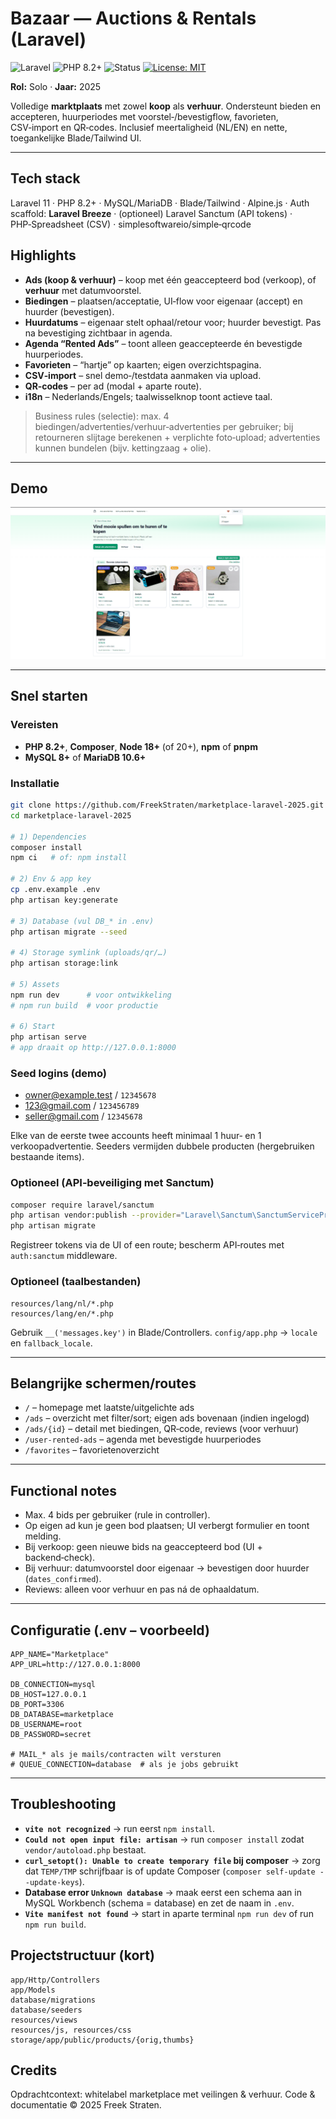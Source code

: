 # Bazaar — Auctions & Rentals (Laravel)

![Laravel](https://img.shields.io/badge/Laravel-11-red?logo=laravel&logoColor=white)
![PHP 8.2+](https://img.shields.io/badge/PHP-8.2%2B-777BB4?logo=php&logoColor=white)
![Status](https://img.shields.io/badge/status-archived-inactive)
[![License: MIT](https://img.shields.io/badge/License-MIT-green.svg)](./LICENSE)

**Rol:** Solo · **Jaar:** 2025

Volledige **marktplaats** met zowel **koop** als **verhuur**. Ondersteunt bieden en accepteren, huurperiodes met voorstel‑/bevestigflow, favorieten, CSV‑import en QR‑codes. Inclusief meertaligheid (NL/EN) en nette, toegankelijke Blade/Tailwind UI.

---

## Tech stack
Laravel 11 · PHP 8.2+ · MySQL/MariaDB · Blade/Tailwind · Alpine.js · Auth scaffold: **Laravel Breeze** · (optioneel) Laravel Sanctum (API tokens) · PHP‑Spreadsheet (CSV) · simplesoftwareio/simple‑qrcode

## Highlights
- **Ads (koop & verhuur)** – koop met één geaccepteerd bod (verkoop), of **verhuur** met datumvoorstel.
- **Biedingen** – plaatsen/acceptatie, UI‑flow voor eigenaar (accept) en huurder (bevestigen).
- **Huurdatums** – eigenaar stelt ophaal/retour voor; huurder bevestigt. Pas na bevestiging zichtbaar in agenda.
- **Agenda “Rented Ads”** – toont alleen geaccepteerde én bevestigde huurperiodes.
- **Favorieten** – “hartje” op kaarten; eigen overzichtspagina.
- **CSV‑import** – snel demo‑/testdata aanmaken via upload.
- **QR‑codes** – per ad (modal + aparte route).
- **i18n** – Nederlands/Engels; taalwisselknop toont actieve taal.

> Business rules (selectie): max. 4 biedingen/advertenties/verhuur‑advertenties per gebruiker; bij retourneren slijtage berekenen + verplichte foto‑upload; advertenties kunnen bundelen (bijv. kettingzaag + olie).

---

## Demo
![Screens](docs/demo.gif)

---

## Snel starten

### Vereisten
- **PHP 8.2+**, **Composer**, **Node 18+** (of 20+), **npm** of **pnpm**
- **MySQL 8+** of **MariaDB 10.6+**

### Installatie
```bash
git clone https://github.com/FreekStraten/marketplace-laravel-2025.git
cd marketplace-laravel-2025

# 1) Dependencies
composer install
npm ci   # of: npm install

# 2) Env & app key
cp .env.example .env
php artisan key:generate

# 3) Database (vul DB_* in .env)
php artisan migrate --seed

# 4) Storage symlink (uploads/qr/…)
php artisan storage:link

# 5) Assets
npm run dev      # voor ontwikkeling
# npm run build  # voor productie

# 6) Start
php artisan serve
# app draait op http://127.0.0.1:8000
```

### Seed logins (demo)
- owner@example.test / `12345678`
- 123@gmail.com / `123456789`
- seller@gmail.com / `12345678`

Elke van de eerste twee accounts heeft minimaal 1 huur‑ en 1 verkoopadvertentie. Seeders vermijden dubbele producten (hergebruiken bestaande items).

### Optioneel (API‑beveiliging met Sanctum)
```bash
composer require laravel/sanctum
php artisan vendor:publish --provider="Laravel\Sanctum\SanctumServiceProvider"
php artisan migrate
```
Registreer tokens via de UI of een route; bescherm API‑routes met `auth:sanctum` middleware.

### Optioneel (taalbestanden)
```
resources/lang/nl/*.php
resources/lang/en/*.php
```
Gebruik `__('messages.key')` in Blade/Controllers. `config/app.php` → `locale` en `fallback_locale`.

---

## Belangrijke schermen/routes
- `/` – homepage met laatste/uitgelichte ads
- `/ads` – overzicht met filter/sort; eigen ads bovenaan (indien ingelogd)
- `/ads/{id}` – detail met biedingen, QR‑code, reviews (voor verhuur)
- `/user-rented-ads` – agenda met bevestigde huurperiodes
- `/favorites` – favorietenoverzicht

---

## Functional notes
- Max. 4 bids per gebruiker (rule in controller).
- Op eigen ad kun je geen bod plaatsen; UI verbergt formulier en toont melding.
- Bij verkoop: geen nieuwe bids na geaccepteerd bod (UI + backend‑check).
- Bij verhuur: datumvoorstel door eigenaar → bevestigen door huurder (`dates_confirmed`).
- Reviews: alleen voor verhuur en pas ná de ophaaldatum.

---

## Configuratie (.env – voorbeeld)
```env
APP_NAME="Marketplace"
APP_URL=http://127.0.0.1:8000

DB_CONNECTION=mysql
DB_HOST=127.0.0.1
DB_PORT=3306
DB_DATABASE=marketplace
DB_USERNAME=root
DB_PASSWORD=secret

# MAIL_* als je mails/contracten wilt versturen
# QUEUE_CONNECTION=database  # als je jobs gebruikt
```

---

## Troubleshooting

- **`vite not recognized`** → run eerst `npm install`.
- **`Could not open input file: artisan`** → run `composer install` zodat `vendor/autoload.php` bestaat.
- **`curl_setopt(): Unable to create temporary file` bij composer** → zorg dat `TEMP/TMP` schrijfbaar is of update Composer (`composer self-update --update-keys`).
- **Database error `Unknown database`** → maak eerst een schema aan in MySQL Workbench (schema = database) en zet de naam in `.env`.
- **`Vite manifest not found`** → start in aparte terminal `npm run dev` of run `npm run build`.

## Projectstructuur (kort)
```
app/Http/Controllers
app/Models
database/migrations
database/seeders
resources/views
resources/js, resources/css
storage/app/public/products/{orig,thumbs}
```


## Credits
Opdrachtcontext: whitelabel marketplace met veilingen & verhuur. Code & documentatie © 2025 Freek Straten.
